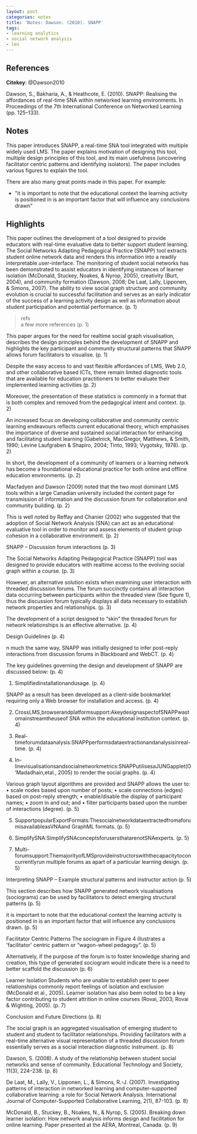 ```yaml
---
layout: post
categories: notes
title: 'Notes: Dawson. (2010). SNAPP'
tags:
- learning analytics
- social network analysis
- lms
---
```


## References

**Citekey**: @Dawson2010

Dawson, S., Bakharia, A., & Heathcote, E. (2010). SNAPP: Realising the affordances of real-time SNA within networked learning environments. In Proceedings of the 7th International Conference on Networked Learning (pp. 125–133).

## Notes

This paper introduces SNAPP, a real-time SNA tool integrated with multiple widely used LMS. The paper explains motivation of designing this tool, multiple design principles of this tool, and its main usefulness (uncovering facilitator centric patterns and identifying isolators). The paper includes various figures to explain the tool.

There are also many great points made in this paper. For example:

- "it is important to note that the educational context the learning activity is positioned in is an important factor that will influence any conclusions drawn"

## Highlights


This paper outlines the development of a tool designed to provide educators with real-time evaluative data to better support student learning. The Social Networks Adapting Pedagogical Practice (SNAPP) tool extracts student online network data and renders this information into a readily interpretable user-interface. The monitoring of student social networks has been demonstrated to assist educators in identifying instances of learner isolation (McDonald, Stuckey, Noakes, & Nyrop, 2005), creativity (Burt, 2004), and community formation (Dawson, 2008; De Laat, Lally, Lipponen, & Simons, 2007). The ability to view social graph structure and community evolution is crucial to successful facilitation and serves as an early indicator of the success of a learning activity design as well as information about student participation and potential performance. (p. 1)

> refs  
 a few more references (p. 1)

This paper argues for the need for realtime social graph visualisation, describes the design principles behind the development of SNAPP and highlights the key participant and community structural patterns that SNAPP allows forum facilitators to visualise. (p. 1)

Despite the easy access to and vast flexible affordances of LMS, Web 2.0, and other collaborative based ICTs, there remain limited diagnostic tools that are available for education practitioners to better evaluate their implemented learning activities (p. 2)

Moreover, the presentation of these statistics is commonly in a format that is both complex and removed from the pedagogical intent and context. (p. 2)

An increased focus on developing collaborative and community centric learning endeavours reflects current educational theory, which emphasises the importance of diverse and sustained social interaction for enhancing and facilitating student learning (Gabelnick, MacGregor, Matthews, & Smith, 1990; Levine Laufgraben & Shapiro, 2004; Tinto, 1993; Vygotsky, 1978). (p. 2)

In short, the development of a community of learners or a learning network has become a foundational educational practice for both online and offline education environments. (p. 2)

Macfadyen and Dawson (2009) noted that the two most dominant LMS tools within a large Canadian university included the content page for transmission of information and the discussion forum for collaboration and community building. (p. 2)

This is well noted by Reffay and Chanier (2002) who suggested that the adoption of Social Network Analysis (SNA) can act as an educational evaluative tool in order to monitor and assess elements of student group cohesion in a collaborative environment. (p. 2)

SNAPP – Discussion forum interactions (p. 3)

The Social Networks Adapting Pedagogical Practice (SNAPP) tool was designed to provide educators with realtime access to the evolving social graph within a course. (p. 3)

However, an alternative solution exists when examining user interaction with threaded discussion forums. The forum succinctly contains all interaction data occurring between participants within the threaded view (See figure 1), thus the discussion forum typically displays all data necessary to establish network properties and relationships. (p. 3)

The development of a script designed to “skin” the threaded forum for network relationships is an effective alternative. (p. 4)

Design Guidelines (p. 4)

n much the same way, SNAPP was initially designed to infer post-reply interactions from discussion forums in Blackboard and WebCT. (p. 4)

The key guidelines governing the design and development of SNAPP are discussed below: (p. 4)

1. Simplifiedinstallationandusage. (p. 4)

SNAPP as a result has been developed as a client-side bookmarklet requiring only a Web browser for installation and access. (p. 4)

2. CrossLMS,browserandplatformsupport:AkeydesignaspectofSNAPPwastomainstreamtheuseof SNA within the educational institution context. (p. 4)

3. Real-timeforumdataanalysis:SNAPPperformsdataextractionandanalysisinreal-time. (p. 4)

4. In-linevisualisationsandsocialnetworkmetrics:SNAPPutilisesaJUNGapplet(O’Madadhain,etal., 2005) to render the social graphs. (p. 4)

Various graph layout algorithms are provided and SNAPP allows the user to: • scale nodes based upon number of posts; • scale connections (edges) based on post-reply strength; • enable/disable the display of participant names; • zoom in and out; and • filter participants based upon the number of interactions (degree). (p. 5)

5. SupportpopularExportFormats:ThesocialnetworkdataextractedfromaforumisavailableasVNAand GraphML formats. (p. 5)

6. SimplifySNA:SimplifySNAconceptsforusersthatarenotSNAexperts. (p. 5)

7. Multi-forumsupport:ThemajorityofLMSprovideinstructorswiththecapacitytoconcurrentlyrun multiple forums as apart of a particular learning design. (p. 5)

Interpreting SNAPP – Example structural patterns and instructor action (p. 5)

This section describes how SNAPP generated network visualisations (sociograms) can be used by facilitators to detect emerging structural patterns (p. 5)

it is important to note that the educational context the learning activity is positioned in is an important factor that will influence any conclusions drawn. (p. 5)

Facilitator Centric Patterns The sociogram in Figure 4 illustrates a 'facilitator' centric pattern or “wagon-wheel pedagogy”. (p. 5)

Alternatively, if the purpose of the forum is to foster knowledge sharing and creation, this type of generated sociogram would indicate there is a need to better scaffold the discussion (p. 6)

Learner Isolation Students who are unable to establish peer to peer relationships commonly report feelings of isolation and exclusion (McDonald et al., 2005). Learner isolation has also been noted to be a key factor contributing to student attrition in online courses (Rovai, 2003; Rovai & Wighting, 2005). (p. 7)

Conclusion and Future Directions (p. 8)

The social graph is an aggregated visualisation of emerging student to student and student to facilitator relationships. Providing facilitators with a real-time alternative visual representation of a threaded discussion forum essentially serves as a social interaction diagnostic instrument. (p. 8)

Dawson, S. (2008). A study of the relationship between student social networks and sense of community. Educational Technology and Society, 11(3), 224–238. (p. 8)

De Laat, M., Lally, V., Lipponen, L., & Simons, R.-J. (2007). Investigating patterns of interaction in networked learning and computer-supported collaborative learning: a role for Social Network Analysis. International Journal of Computer-Supported Collaborative Learning, 2(1), 87-103. (p. 8)

McDonald, B., Stuckey, B., Noakes, N., & Nyrop, S. (2005). Breaking down learner isolation: How network analysis informs design and facilitation for online learning. Paper presented at the AERA, Montreal, Canada. (p. 9)
